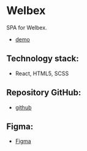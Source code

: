 # Welbex

SPA for Welbex.

- [demo](https://Valeriy59.github.io/welbex)

## Technology stack:

- React, HTML5, SCSS

## Repository GitHub:

- [github](https://github.com/Valeriy59/welbex)

## Figma:

- [Figma](https://www.figma.com/file/ja6QtJ9gv2JuxSDIAClL1O/Welbex?node-id=0%3A1&t=LpW43Nj7CHGCA5yE-1)